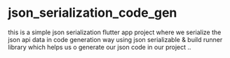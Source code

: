 # json_serialization_code_gen

this is a simple json serialization flutter app project where we serialize the json api data in code generation way using json serializable & build runner library which helps us o generate our json code in our project ..
